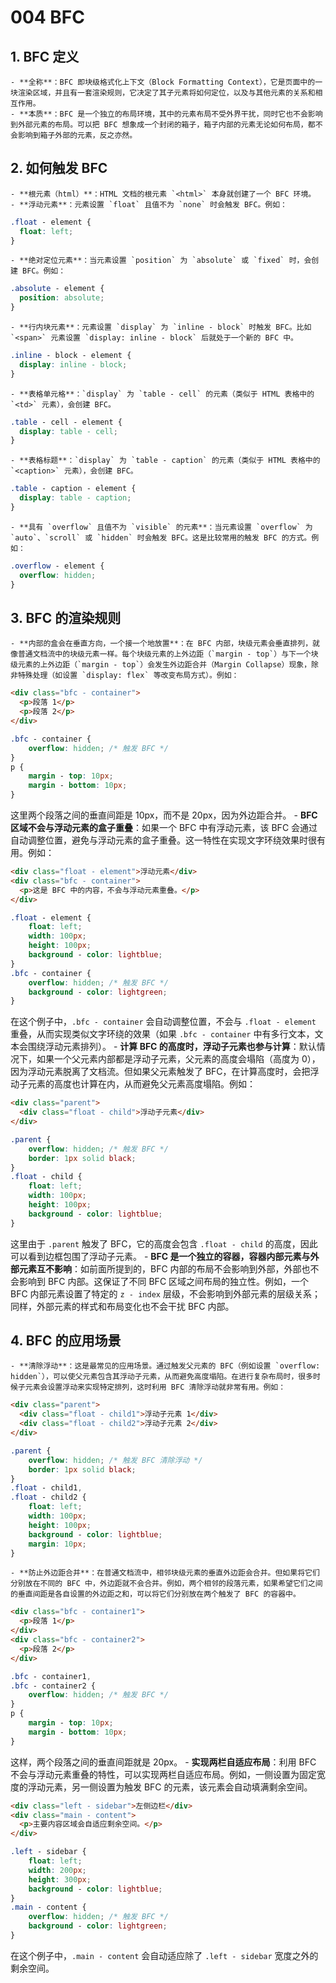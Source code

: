 # 004 BFC

## 1. **BFC 定义**

    - **全称**：BFC 即块级格式化上下文（Block Formatting Context），它是页面中的一块渲染区域，并且有一套渲染规则，它决定了其子元素将如何定位，以及与其他元素的关系和相互作用。
    - **本质**：BFC 是一个独立的布局环境，其中的元素布局不受外界干扰，同时它也不会影响到外部元素的布局。可以把 BFC 想象成一个封闭的箱子，箱子内部的元素无论如何布局，都不会影响到箱子外部的元素，反之亦然。

## 2. **如何触发 BFC**

    - **根元素（html）**：HTML 文档的根元素 `<html>` 本身就创建了一个 BFC 环境。
    - **浮动元素**：元素设置 `float` 且值不为 `none` 时会触发 BFC。例如：

```css
.float - element {
  float: left;
}
```

    - **绝对定位元素**：当元素设置 `position` 为 `absolute` 或 `fixed` 时，会创建 BFC。例如：

```css
.absolute - element {
  position: absolute;
}
```

    - **行内块元素**：元素设置 `display` 为 `inline - block` 时触发 BFC。比如 `<span>` 元素设置 `display: inline - block` 后就处于一个新的 BFC 中。

```css
.inline - block - element {
  display: inline - block;
}
```

    - **表格单元格**：`display` 为 `table - cell` 的元素（类似于 HTML 表格中的 `<td>` 元素），会创建 BFC。

```css
.table - cell - element {
  display: table - cell;
}
```

    - **表格标题**：`display` 为 `table - caption` 的元素（类似于 HTML 表格中的 `<caption>` 元素），会创建 BFC。

```css
.table - caption - element {
  display: table - caption;
}
```

    - **具有 `overflow` 且值不为 `visible` 的元素**：当元素设置 `overflow` 为 `auto`、`scroll` 或 `hidden` 时会触发 BFC。这是比较常用的触发 BFC 的方式。例如：

```css
.overflow - element {
  overflow: hidden;
}
```

## 3. **BFC 的渲染规则**

    - **内部的盒会在垂直方向，一个接一个地放置**：在 BFC 内部，块级元素会垂直排列，就像普通文档流中的块级元素一样。每个块级元素的上外边距（`margin - top`）与下一个块级元素的上外边距（`margin - top`）会发生外边距合并（Margin Collapse）现象，除非特殊处理（如设置 `display: flex` 等改变布局方式）。例如：

```html
<div class="bfc - container">
  <p>段落 1</p>
  <p>段落 2</p>
</div>
```

```css
.bfc - container {
    overflow: hidden; /* 触发 BFC */
}
p {
    margin - top: 10px;
    margin - bottom: 10px;
}
```

这里两个段落之间的垂直间距是 10px，而不是 20px，因为外边距合并。 - **BFC 区域不会与浮动元素的盒子重叠**：如果一个 BFC 中有浮动元素，该 BFC 会通过自动调整位置，避免与浮动元素的盒子重叠。这一特性在实现文字环绕效果时很有用。例如：

```html
<div class="float - element">浮动元素</div>
<div class="bfc - container">
  <p>这是 BFC 中的内容，不会与浮动元素重叠。</p>
</div>
```

```css
.float - element {
    float: left;
    width: 100px;
    height: 100px;
    background - color: lightblue;
}
.bfc - container {
    overflow: hidden; /* 触发 BFC */
    background - color: lightgreen;
}
```

在这个例子中，`.bfc - container` 会自动调整位置，不会与 `.float - element` 重叠，从而实现类似文字环绕的效果（如果 `.bfc - container` 中有多行文本，文本会围绕浮动元素排列）。 - **计算 BFC 的高度时，浮动子元素也参与计算**：默认情况下，如果一个父元素内部都是浮动子元素，父元素的高度会塌陷（高度为 0），因为浮动元素脱离了文档流。但如果父元素触发了 BFC，在计算高度时，会把浮动子元素的高度也计算在内，从而避免父元素高度塌陷。例如：

```html
<div class="parent">
  <div class="float - child">浮动子元素</div>
</div>
```

```css
.parent {
    overflow: hidden; /* 触发 BFC */
    border: 1px solid black;
}
.float - child {
    float: left;
    width: 100px;
    height: 100px;
    background - color: lightblue;
}
```

这里由于 `.parent` 触发了 BFC，它的高度会包含 `.float - child` 的高度，因此可以看到边框包围了浮动子元素。 - **BFC 是一个独立的容器，容器内部元素与外部元素互不影响**：如前面所提到的，BFC 内部的布局不会影响到外部，外部也不会影响到 BFC 内部。这保证了不同 BFC 区域之间布局的独立性。例如，一个 BFC 内部元素设置了特定的 `z - index` 层级，不会影响到外部元素的层级关系；同样，外部元素的样式和布局变化也不会干扰 BFC 内部。

## 4. **BFC 的应用场景**

    - **清除浮动**：这是最常见的应用场景。通过触发父元素的 BFC（例如设置 `overflow: hidden`），可以使父元素包含其浮动子元素，从而避免高度塌陷。在进行复杂布局时，很多时候子元素会设置浮动来实现特定排列，这时利用 BFC 清除浮动就非常有用。例如：

```html
<div class="parent">
  <div class="float - child1">浮动子元素 1</div>
  <div class="float - child2">浮动子元素 2</div>
</div>
```

```css
.parent {
    overflow: hidden; /* 触发 BFC 清除浮动 */
    border: 1px solid black;
}
.float - child1,
.float - child2 {
    float: left;
    width: 100px;
    height: 100px;
    background - color: lightblue;
    margin: 10px;
}
```

    - **防止外边距合并**：在普通文档流中，相邻块级元素的垂直外边距会合并。但如果将它们分别放在不同的 BFC 中，外边距就不会合并。例如，两个相邻的段落元素，如果希望它们之间的垂直间距是各自设置的外边距之和，可以将它们分别放在两个触发了 BFC 的容器中。

```html
<div class="bfc - container1">
  <p>段落 1</p>
</div>
<div class="bfc - container2">
  <p>段落 2</p>
</div>
```

```css
.bfc - container1,
.bfc - container2 {
    overflow: hidden; /* 触发 BFC */
}
p {
    margin - top: 10px;
    margin - bottom: 10px;
}
```

这样，两个段落之间的垂直间距就是 20px。 - **实现两栏自适应布局**：利用 BFC 不会与浮动元素重叠的特性，可以实现两栏自适应布局。例如，一侧设置为固定宽度的浮动元素，另一侧设置为触发 BFC 的元素，该元素会自动填满剩余空间。

```html
<div class="left - sidebar">左侧边栏</div>
<div class="main - content">
  <p>主要内容区域会自适应剩余空间。</p>
</div>
```

```css
.left - sidebar {
    float: left;
    width: 200px;
    height: 300px;
    background - color: lightblue;
}
.main - content {
    overflow: hidden; /* 触发 BFC */
    background - color: lightgreen;
}
```

在这个例子中，`.main - content` 会自动适应除了 `.left - sidebar` 宽度之外的剩余空间。
